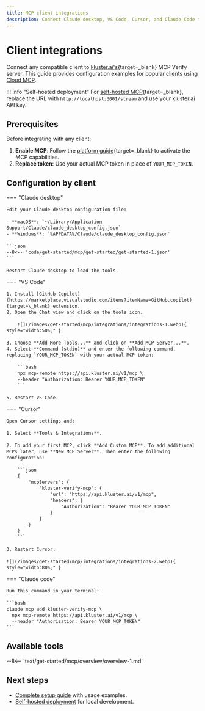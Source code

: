 ```yaml
---
title: MCP client integrations
description: Connect Claude desktop, VS Code, Cursor, and Claude Code to kluster.ai verification tools with ready-to-use configuration examples.
---
```


# Client integrations

Connect any compatible client to [kluster.ai's](https://www.kluster.ai/){target=\_blank} MCP Verify server. This guide provides configuration examples for popular clients using [Cloud MCP](/get-started/mcp/cloud/platform/).

!!! info "Self-hosted deployment"
    For [self-hosted MCP](/get-started/mcp/self-hosted/){target=\_blank}, replace the URL with `http://localhost:3001/stream` and use your kluster.ai API key.

## Prerequisites
      
Before integrating with any client:
      
1. **Enable MCP**: Follow the [platform guide](/get-started/mcp/cloud/platform/){target=\_blank} to activate the MCP capabilities.
2. **Replace token**: Use your actual MCP token in place of `YOUR_MCP_TOKEN`.

## Configuration by client

=== "Claude desktop"

    Edit your Claude desktop configuration file:
      
    - **macOS**: `~/Library/Application Support/Claude/claude_desktop_config.json`
    - **Windows**: `%APPDATA%/Claude/claude_desktop_config.json`

    ```json
    --8<-- 'code/get-started/mcp/get-started/get-started-1.json'
    ```

    Restart Claude desktop to load the tools.

=== "VS Code"

    1. Install [GitHub Copilot](https://marketplace.visualstudio.com/items?itemName=GitHub.copilot){target=\_blank} extension.
    2. Open the Chat view and click on the tools icon.

        ![](/images/get-started/mcp/integrations/integrations-1.webp){ style="width:50%;" }

    3. Choose **Add More Tools...** and click on **Add MCP Server...**.
    4. Select **Command (stdio)** and enter the following command, replacing `YOUR_MCP_TOKEN` with your actual MCP token:

        ```bash
        npx mcp-remote https://api.kluster.ai/v1/mcp \
        --header "Authorization: Bearer YOUR_MCP_TOKEN"
        ```

    5. Restart VS Code.

=== "Cursor"

    Open Cursor settings and:
    
    1. Select **Tools & Integrations**.

    2. To add your first MCP, click **Add Custom MCP**. To add additional MCPs later, use **New MCP Server**. Then enter the following configuration:
            
        ```json
        {
            "mcpServers": {
                "kluster-verify-mcp": {
                    "url": "https://api.kluster.ai/v1/mcp",
                    "headers": {
                        "Authorization": "Bearer YOUR_MCP_TOKEN"
                    }
                }
            }
        }
        ```

    3. Restart Cursor.

    ![](/images/get-started/mcp/integrations/integrations-2.webp){ style="width:80%;" }

=== "Claude code"

    Run this command in your terminal:

    ```bash
    claude mcp add kluster-verify-mcp \
      npx mcp-remote https://api.kluster.ai/v1/mcp \
      --header "Authorization: Bearer YOUR_MCP_TOKEN"
    ```

## Available tools

--8<-- 'text/get-started/mcp/overview/overview-1.md'
<!-- Commenting this for safekeeping -->
<!--See [Tools reference](/get-started/mcp/tools/){target=\_blank} for parameters and examples.-->

## Next steps

- [Complete setup guide](/get-started/mcp/get-started/) with usage examples.
- [Self-hosted deployment](/get-started/mcp/self-hosted/) for local development.